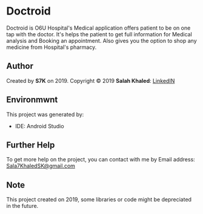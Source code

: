 # Doctroid
Doctroid is O6U Hospital's Medical application offers patient to be on one tap with the doctor. It's helps the patient to get full information for Medical analysis and Booking an appointment. Also gives you the option to shop any medicine from Hospital's pharmacy.
## Author
Created by **S7K** on 2019. Copyright © 2019 **Salah Khaled**: [LinkedIN](Https://www.linkedin.com/in/sala7khaled/)

## Environmwnt
This project was generated by:
* IDE: Android Studio

## Further Help
To get more help on the project, you can contact with me by Email address: Sala7KhaledSK@gmail.com

## Note
This project created on 2019, some libraries or code might be depreciated in the future.
